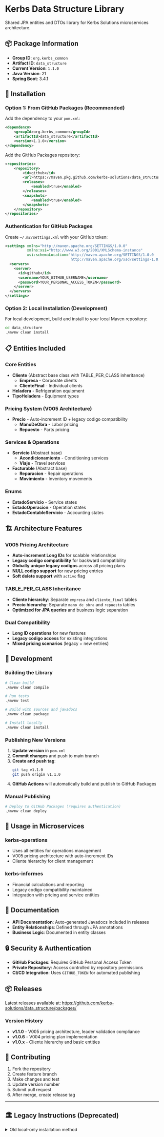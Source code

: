 # Kerbs Data Structure Library

Shared JPA entities and DTOs library for Kerbs Solutions microservices architecture.

## 📦 Package Information

- **Group ID**: `org.kerbs_common`
- **Artifact ID**: `data_structure`  
- **Current Version**: `1.1.0`
- **Java Version**: 21
- **Spring Boot**: 3.4.1

## 🚀 Installation

### Option 1: From GitHub Packages (Recommended)

Add the dependency to your `pom.xml`:

```xml
<dependency>
    <groupId>org.kerbs_common</groupId>
    <artifactId>data_structure</artifactId>
    <version>1.1.0</version>
</dependency>
```

Add the GitHub Packages repository:

```xml
<repositories>
    <repository>
        <id>github</id>
        <url>https://maven.pkg.github.com/kerbs-solutions/data_structure</url>
        <releases>
            <enabled>true</enabled>
        </releases>
        <snapshots>
            <enabled>true</enabled>
        </snapshots>
    </repository>
</repositories>
```

### Authentication for GitHub Packages

Create `~/.m2/settings.xml` with your GitHub token:

```xml
<settings xmlns="http://maven.apache.org/SETTINGS/1.0.0"
          xmlns:xsi="http://www.w3.org/2001/XMLSchema-instance"
          xsi:schemaLocation="http://maven.apache.org/SETTINGS/1.0.0
                              http://maven.apache.org/xsd/settings-1.0.0.xsd">
  <servers>
    <server>
      <id>github</id>
      <username>YOUR_GITHUB_USERNAME</username>
      <password>YOUR_PERSONAL_ACCESS_TOKEN</password>
    </server>
  </servers>
</settings>
```

### Option 2: Local Installation (Development)

For local development, build and install to your local Maven repository:

```bash
cd data_structure
./mvnw clean install
```

## 📋 Entities Included

### Core Entities
- **Cliente** (Abstract base class with TABLE_PER_CLASS inheritance)
  - **Empresa** - Corporate clients
  - **ClienteFinal** - Individual clients
- **Heladera** - Refrigeration equipment
- **TipoHeladera** - Equipment types

### Pricing System (V005 Architecture)
- **Precio** - Auto-increment ID + legacy codigo compatibility
  - **ManoDeObra** - Labor pricing
  - **Repuesto** - Parts pricing

### Services & Operations
- **Servicio** (Abstract base)
  - **Acondicionamiento** - Conditioning services
  - **Viaje** - Travel services
- **Facturable** (Abstract base)
  - **Reparacion** - Repair operations
  - **Movimiento** - Inventory movements

### Enums
- **EstadoServicio** - Service states
- **EstadoOperacion** - Operation states  
- **EstadoContableServicio** - Accounting states

## 🏗️ Architecture Features

### V005 Pricing Architecture
- **Auto-increment Long IDs** for scalable relationships
- **Legacy codigo compatibility** for backward compatibility
- **Globally unique legacy codigos** across all pricing plans
- **NULL codigo support** for new pricing entries
- **Soft delete support** with `activo` flag

### TABLE_PER_CLASS Inheritance
- **Cliente hierarchy**: Separate `empresa` and `cliente_final` tables
- **Precio hierarchy**: Separate `mano_de_obra` and `repuesto` tables
- **Optimized for JPA queries** and business logic separation

### Dual Compatibility
- **Long ID operations** for new features
- **Legacy codigo access** for existing integrations
- **Mixed pricing scenarios** (legacy + new entries)

## 🔧 Development

### Building the Library

```bash
# Clean build
./mvnw clean compile

# Run tests
./mvnw test

# Build with sources and javadocs
./mvnw clean package

# Install locally
./mvnw clean install
```

### Publishing New Versions

1. **Update version** in `pom.xml`
2. **Commit changes** and push to main branch
3. **Create and push tag**:
   ```bash
   git tag v1.1.0
   git push origin v1.1.0
   ```
4. **GitHub Actions** will automatically build and publish to GitHub Packages

### Manual Publishing

```bash
# Deploy to GitHub Packages (requires authentication)
./mvnw clean deploy
```

## 🔗 Usage in Microservices

### kerbs-operations
- Uses all entities for operations management
- V005 pricing architecture with auto-increment IDs
- Cliente hierarchy for client management

### kerbs-informes  
- Financial calculations and reporting
- Legacy codigo compatibility maintained
- Integration with pricing and service entities

## 📖 Documentation

- **API Documentation**: Auto-generated Javadocs included in releases
- **Entity Relationships**: Defined through JPA annotations
- **Business Logic**: Documented in entity classes

## 🔒 Security & Authentication

- **GitHub Packages**: Requires GitHub Personal Access Token
- **Private Repository**: Access controlled by repository permissions
- **CI/CD Integration**: Uses `GITHUB_TOKEN` for automated publishing

## 📦 Releases

Latest releases available at: https://github.com/kerbs-solutions/data_structure/packages/

### Version History
- **v1.1.0** - V005 pricing architecture, leader validation compliance
- **v1.0.6** - V004 pricing plan implementation
- **v1.0.x** - Cliente hierarchy and basic entities

## 🤝 Contributing

1. Fork the repository
2. Create feature branch
3. Make changes and test
4. Update version number
5. Submit pull request
6. After merge, create release tag

---

## 🏛️ Legacy Instructions (Deprecated)

<details>
<summary>Old local-only installation method</summary>

### Legacy Local Installation
```bash
cd /path/to/Kerbs-solutions/data-structure
mvn clean install
```

Add dependency (old groupId):
```xml
<dependency>
    <groupId>org.kerbs.common</groupId>
    <artifactId>data_structure</artifactId>
    <version>0.0.1-SNAPSHOT</version>
</dependency>
```

Force Maven reindexing:
```bash
mvn dependency:purge-local-repository
```
</details>